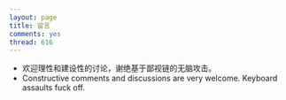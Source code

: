 ```yaml
---
layout: page
title: 留言
comments: yes
thread: 616
---
```


- 欢迎理性和建设性的讨论，谢绝基于鄙视链的无脑攻击。
- Constructive comments and discussions are very welcome. Keyboard assaults fuck off.
